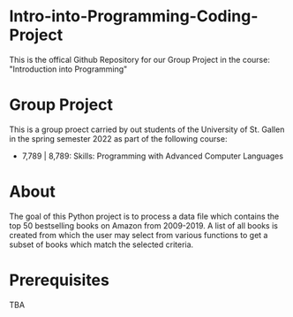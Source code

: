 # Intro-into-Programming-Coding-Project
This is the offical Github Repository for our Group Project in the course: "Introduction into Programming"
# Group Project
This is a group proect carried by out students of the University of St. Gallen in the spring semester 2022 as part of the following course:
- 7,789 | 8,789: Skills: Programming with Advanced Computer Languages
# About
The goal of this Python project is to process a data file which contains the top 50 bestselling books on Amazon from 2009-2019. A list of all books is created from which the user may select from various functions to get a subset of books which match the selected criteria.
# Prerequisites
TBA
